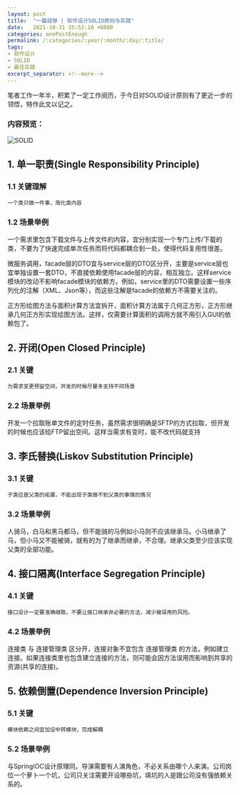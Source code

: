 ```yaml
---
layout: post
title:  "一篇就够 | 软件设计SOLID原则与实践"
date:   2021-10-31 15:52:10 +0800
categories: onePostEnough
permalink: /:categories/:year/:month/:day/:title/
tags: 
- 软件设计
- SOLID
- 最佳实践
excerpt_separator: <!--more-->
---
```


笔者工作一年半，积累了一定工作阅历，于今日对SOLID设计原则有了更近一步的领悟，特作此文以记之。<!--more-->


### 内容预览：

![SOLID](https://i.v2ex.co/5Qr2ZG9N.png)

## 1. 单一职责(Single Responsibility Principle)

### 1.1 关键理解

    一个类只做一件事，简化类内容
    
### 1.2 场景举例

一个需求里包含下载文件与上传文件的内容，宜分别实现一个专门上传/下载的类，不要为了快速完成单次任务而将代码都耦合到一处，使得代码复用性很差。

微服务调用，facade层的DTO宜与service层的DTO区分开，主要是service层也宜单独设置一套DTO，不直接依赖使用facade层的内容，相互独立。这样service模块的改动不影响facade模块的依赖方。例如，service里的DTO需要设置一些序列化的注解（XML、Json等），而这些注解是facade的依赖方不需要关注的。

正方形绘图方法与面积计算方法宜拆开，面积计算方法属于几何正方形，正方形继承几何正方形实现绘图方法。这样，仅需要计算面积的调用方就不用引入GUI的依赖包了。

## 2. 开闭(Open Closed Principle)

### 2.1 关键

    为需求变更预留空间，开发的时候尽量多支持不同场景

### 2.2 场景举例

开发一个拉取账单文件的定时任务，虽然需求很明确是SFTP的方式拉取，但开发的时候也应该给FTP留出空间。这样当需求有变时，能不改代码就支持

## 3. 李氏替换(Liskov Substitution Principle)

### 3.1 关键

    子类应是父类的拓展，不能出现子类做不到父类的事情的情况

### 3.2 场景举例

人骑马，白马和黑马都马，但不能骑的马例如小马则不应该继承马。小马继承了马，但小马又不能被骑，就有的为了继承而继承，不合理。继承父类至少应该实现父类的全部功能。

## 4. 接口隔离(Interface Segregation Principle)

### 4.1 关键

    接口设计一定要准确细致，不要让接口继承非必要的方法，减少被误用的风险。

### 4.2 场景举例

连接类 与 连接管理类 区分开，连接对象不宜包含 连接管理类 的方法，例如建立连接。如果连接类里也包含建立连接的方法，则可能会因方法误用而影响到共享的资源(共享的连接)。

## 5. 依赖倒置(Dependence Inversion Principle)

### 5.1 关键

    模块依赖之间宜加设中转模块，完成解耦

### 5.2 场景举例

与SpringIOC设计原理同。导演需要有人演角色，不必关系由哪个人来演。公司岗位一个萝卜一个坑，公司只关注需要开设哪些坑，填坑的人是跟公司没有强依赖关系的。




